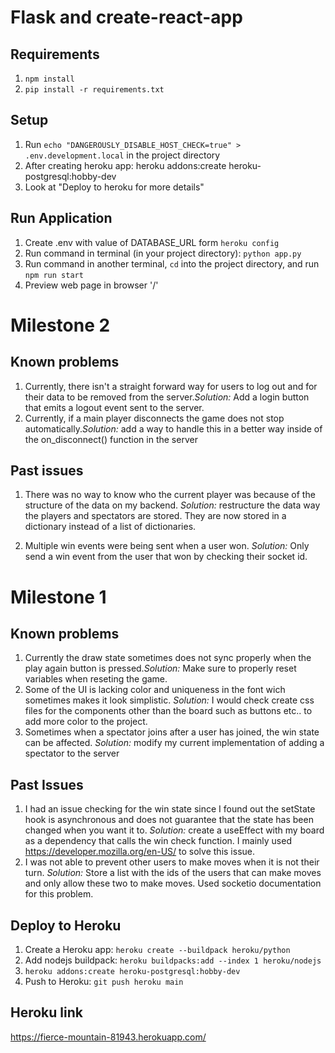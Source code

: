 # Flask and create-react-app

## Requirements
1. `npm install`
2. `pip install -r requirements.txt`

## Setup
1. Run `echo "DANGEROUSLY_DISABLE_HOST_CHECK=true" > .env.development.local` in the project directory
2. After creating heroku app: heroku addons:create heroku-postgresql:hobby-dev
3. Look at "Deploy to heroku for more details"
## Run Application
1. Create .env with value of DATABASE_URL form `heroku config`
3. Run command in terminal (in your project directory): `python app.py`
4. Run command in another terminal, `cd` into the project directory, and run `npm run start`
5. Preview web page in browser '/'
# Milestone 2
## Known problems
1. Currently, there isn't a straight forward way for users to log out and for their data to be removed from the server.*Solution:* Add a login button that emits a logout event sent to the server.
2. Currently, if a main player disconnects the game does not stop automatically.*Solution:* add a way to handle this in a better way inside of the on_disconnect() function in the server
## Past issues
1. There was no way to know who the current player was because of the structure of the data on my backend. *Solution:* restructure the data way the players and spectators are stored. They are now stored in a dictionary instead of a list of dictionaries.

2. Multiple win events were being sent when a user won. *Solution:* Only send a win event from the user that won by checking their socket id.
# Milestone 1
## Known problems
1. Currently the draw state sometimes does not sync properly when the play again button is pressed.*Solution:* Make sure to properly reset variables when reseting the game.
2. Some of the UI is lacking color and uniqueness in the font wich sometimes makes it look simplistic. *Solution:* I would check create css files for the components other than the board such as buttons etc.. to add more color to the project.
3. Sometimes when a spectator joins after a user has joined, the win state can be affected. *Solution:* modify my current implementation of adding a spectator to the server 
## Past Issues
1. I had an issue checking for the win state since I found out the setState hook is asynchronous and does not guarantee that the state has been changed when you want it to. *Solution:* create a useEffect with my board as a dependency that calls the win check function. I mainly used https://developer.mozilla.org/en-US/ to solve this issue.
2. I was not able to prevent other users to make moves when it is not their turn. *Solution:* Store a list with the ids of the users that can make moves and only allow these two to make moves. Used socketio documentation for this problem.
## Deploy to Heroku
1. Create a Heroku app: `heroku create --buildpack heroku/python`
2. Add nodejs buildpack: `heroku buildpacks:add --index 1 heroku/nodejs`
3. `heroku addons:create heroku-postgresql:hobby-dev`
4. Push to Heroku: `git push heroku main`

## Heroku link
https://fierce-mountain-81943.herokuapp.com/